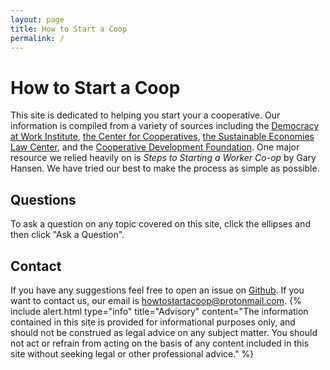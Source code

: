 ```yaml
---
layout: page
title: How to Start a Coop
permalink: /
---
```


# How to Start a Coop

This site is dedicated to helping you start your a cooperative. Our information is compiled from a variety of sources including the [Democracy at Work Institute](https://institute.coop/), [the Center for Cooperatives](https://uwcc.wisc.edu/), [the Sustainable Economies Law Center](https://www.theselc.org/), and the [Cooperative Development Foundation](https://www.cdf.coop/). One major resource we relied heavily on is *Steps to Starting a Worker Co-op* by Gary Hansen. We have tried our best to make the process as simple as possible.

## Questions
To ask a question on any topic covered on this site, click the ellipses and then click "Ask a Question".

## Contact
If you have any suggestions feel free to open an issue on [Github](https://github.com/howtostartacoop/howtostartacoop/issues).
If you want to contact us, our email is howtostartacoop@protonmail.com.
{% include alert.html type="info" title="Advisory" content="The information contained in this site is provided for informational purposes only, and should not be construed as legal advice on any subject matter. You should not act or refrain from acting on the basis of any content included in this site without seeking legal or other professional advice." %}
